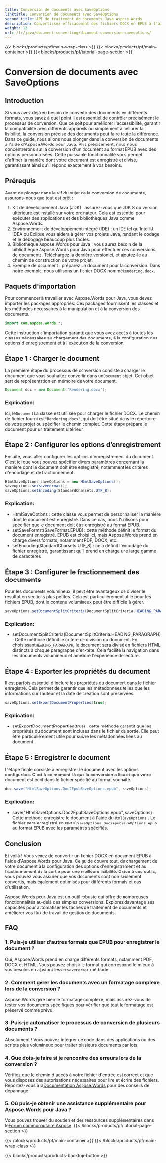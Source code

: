 ```yaml
---
title: Conversion de documents avec SaveOptions
linktitle: Conversion de documents avec SaveOptions
second_title: API de traitement de documents Java Aspose.Words
description: Convertissez efficacement des fichiers DOCX en EPUB à l'aide d'Aspose.Words pour Java. Découvrez comment personnaliser les options d'enregistrement, diviser le contenu et exporter les propriétés du document dans ce guide étape par étape.
weight: 13
url: /fr/java/document-converting/document-conversion-saveoptions/
---
```


{{< blocks/products/pf/main-wrap-class >}}
{{< blocks/products/pf/main-container >}}
{{< blocks/products/pf/tutorial-page-section >}}

# Conversion de documents avec SaveOptions


## Introduction

Si vous avez déjà eu besoin de convertir des documents en différents formats, vous savez à quel point il est essentiel de contrôler précisément le processus de conversion. Que ce soit pour améliorer l'accessibilité, garantir la compatibilité avec différents appareils ou simplement améliorer la lisibilité, la conversion précise des documents peut faire toute la différence. Dans ce guide, nous allons nous plonger dans la conversion de documents à l'aide d'Aspose.Words pour Java. Plus précisément, nous nous concentrerons sur la conversion d'un document au format EPUB avec des options personnalisées. Cette puissante fonctionnalité vous permet d'affiner la manière dont votre document est enregistré et divisé, garantissant ainsi qu'il répond exactement à vos besoins.

## Prérequis

Avant de plonger dans le vif du sujet de la conversion de documents, assurons-nous que tout est prêt :

1. Kit de développement Java (JDK) : assurez-vous que JDK 8 ou version ultérieure est installé sur votre ordinateur. Cela est essentiel pour exécuter des applications et des bibliothèques Java comme Aspose.Words.
2. Environnement de développement intégré (IDE) : un IDE tel qu'IntelliJ IDEA ou Eclipse vous aidera à gérer vos projets Java, rendant le codage et le débogage beaucoup plus faciles.
3.  Bibliothèque Aspose.Words pour Java : vous aurez besoin de la bibliothèque Aspose.Words pour Java pour effectuer des conversions de documents. Téléchargez la dernière version[ici](https://releases.aspose.com/words/java/), et ajoutez-le au chemin de construction de votre projet.
4.  Exemple de document : préparez un document pour la conversion. Dans notre exemple, nous utilisons un fichier DOCX nommé`Rendering.docx`.

## Paquets d'importation

Pour commencer à travailler avec Aspose.Words pour Java, vous devez importer les packages appropriés. Ces packages fournissent les classes et les méthodes nécessaires à la manipulation et à la conversion des documents.

```java
import com.aspose.words.*;
```

Cette instruction d'importation garantit que vous avez accès à toutes les classes nécessaires au chargement des documents, à la configuration des options d'enregistrement et à l'exécution de la conversion.

## Étape 1 : Charger le document

 La première étape du processus de conversion consiste à charger le document que vous souhaitez convertir dans un`Document` objet. Cet objet sert de représentation en mémoire de votre document.

```java
Document doc = new Document("Rendering.docx");
```

### Explication:

 Ici, le`Document`La classe est utilisée pour charger le fichier DOCX. Le chemin de fichier fourni est`"Rendering.docx"`, qui doit être situé dans le répertoire de votre projet ou spécifier le chemin complet. Cette étape prépare le document pour un traitement ultérieur.

## Étape 2 : Configurer les options d’enregistrement

Ensuite, vous allez configurer les options d'enregistrement du document. C'est ici que vous pouvez spécifier divers paramètres concernant la manière dont le document doit être enregistré, notamment les critères d'encodage et de fractionnement.

```java
HtmlSaveOptions saveOptions = new HtmlSaveOptions();
saveOptions.setSaveFormat();
saveOptions.setEncoding(StandardCharsets.UTF_8);
```

### Explication:

- HtmlSaveOptions : cette classe vous permet de personnaliser la manière dont le document est enregistré. Dans ce cas, nous l'utilisons pour spécifier que le document doit être enregistré au format EPUB.
- setSaveFormat(SaveFormat.EPUB) : cette méthode définit le format du document enregistré. EPUB est choisi ici, mais Aspose.Words prend en charge divers formats, notamment PDF, DOCX, etc.
- setEncoding(StandardCharsets.UTF_8) : cela définit l'encodage du fichier enregistré, garantissant qu'il prend en charge une large gamme de caractères.

## Étape 3 : Configurer le fractionnement des documents

Pour les documents volumineux, il peut être avantageux de diviser le résultat en sections plus petites. Cela est particulièrement utile pour les fichiers EPUB, dont le contenu volumineux peut être difficile à gérer.

```java
saveOptions.setDocumentSplitCriteria(DocumentSplitCriteria.HEADING_PARAGRAPH);
```

### Explication:

-  setDocumentSplitCriteria(DocumentSplitCriteria.HEADING_PARAGRAPH) : Cette méthode définit le critère de division du document. En choisissant`HEADING_PARAGRAPH`, le document sera divisé en fichiers HTML distincts à chaque paragraphe d'en-tête. Cela facilite la navigation dans les documents volumineux et améliore l'expérience de lecture.

## Étape 4 : Exporter les propriétés du document

Il est parfois essentiel d'inclure les propriétés du document dans le fichier enregistré. Cela permet de garantir que les métadonnées telles que les informations sur l'auteur et la date de création sont préservées.

```java
saveOptions.setExportDocumentProperties(true);
```

### Explication:

- setExportDocumentProperties(true) : cette méthode garantit que les propriétés du document sont incluses dans le fichier de sortie. Elle peut être particulièrement utile pour suivre les métadonnées liées au document.

## Étape 5 : Enregistrer le document

L'étape finale consiste à enregistrer le document avec les options configurées. C'est à ce moment-là que la conversion a lieu et que votre document est écrit dans le fichier spécifié au format souhaité.

```java
doc.save("HtmlSaveOptions.Doc2EpubSaveOptions.epub", saveOptions);
```

### Explication:

-  save("HtmlSaveOptions.Doc2EpubSaveOptions.epub", saveOptions) : Cette méthode enregistre le document à l'aide du`HtmlSaveOptions` . Le fichier sera enregistré sous`HtmlSaveOptions.Doc2EpubSaveOptions.epub` au format EPUB avec les paramètres spécifiés.

## Conclusion

Et voilà ! Vous venez de convertir un fichier DOCX en document EPUB à l'aide d'Aspose.Words pour Java. Ce guide couvre tout, du chargement de votre document à la configuration des options d'enregistrement et au fractionnement de la sortie pour une meilleure lisibilité. Grâce à ces outils, vous pouvez vous assurer que vos documents sont non seulement convertis, mais également optimisés pour différents formats et cas d'utilisation.

Aspose.Words pour Java est un outil robuste qui offre de nombreuses fonctionnalités au-delà des simples conversions. Explorez davantage ses capacités pour automatiser les tâches de traitement de documents et améliorer vos flux de travail de gestion de documents.

## FAQ

### 1. Puis-je utiliser d’autres formats que EPUB pour enregistrer le document ?

 Oui, Aspose.Words prend en charge différents formats, notamment PDF, DOCX et HTML. Vous pouvez choisir le format qui correspond le mieux à vos besoins en ajustant les`setSaveFormat` méthode.

### 2. Comment gérer les documents avec un formatage complexe lors de la conversion ?

Aspose.Words gère bien le formatage complexe, mais assurez-vous de tester vos documents spécifiques pour vérifier que tout le formatage est préservé comme prévu.

### 3. Puis-je automatiser le processus de conversion de plusieurs documents ?

Absolument ! Vous pouvez intégrer ce code dans des applications ou des scripts plus volumineux pour traiter plusieurs documents par lots.

### 4. Que dois-je faire si je rencontre des erreurs lors de la conversion ?

 Vérifiez que le chemin d'accès à votre fichier d'entrée est correct et que vous disposez des autorisations nécessaires pour lire et écrire des fichiers. Reportez-vous à la[Documentation Aspose.Words](https://reference.aspose.com/words/java/) pour des conseils de dépannage.

### 5. Où puis-je obtenir une assistance supplémentaire pour Aspose.Words pour Java ?

Vous pouvez trouver du soutien et des ressources supplémentaires dans le[Forum communautaire Aspose](https://forum.aspose.com/c/words/8).
{{< /blocks/products/pf/tutorial-page-section >}}

{{< /blocks/products/pf/main-container >}}
{{< /blocks/products/pf/main-wrap-class >}}

{{< blocks/products/products-backtop-button >}}
